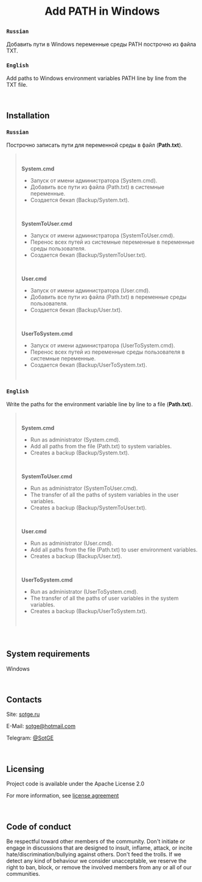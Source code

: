 
# <p align="center">Add PATH in Windows</p>

### `Russian`
Добавить пути в Windows переменные среды PATH построчно из файла TXT.

### `English`
Add paths to Windows environment variables PATH line by line from the TXT file.

<br/>

## Installation

### `Russian`

Построчно записать пути для переменной среды в файл (**Path.txt**).

> <br/>
>
> **System.cmd**
>
> * Запуск от имени администратора (System.cmd).
> * Добавить все пути из файла (Path.txt) в системные переменные.
> * Создается бекап (Backup/System.txt).
>
> <br/>
>
> **SystemToUser.cmd**
>
> * Запуск от имени администратора (SystemToUser.cmd).
> * Перенос всех путей из системные переменные в переменные среды пользователя.
> * Создается бекап (Backup/SystemToUser.txt).
>
> <br/>
>
> **User.cmd**
>
> * Запуск от имени администратора (User.cmd).
> * Добавить все пути из файла (Path.txt) в переменные среды пользователя.
> * Создается бекап (Backup/User.txt).
>
> <br/>
>
> **UserToSystem.cmd**
>
> * Запуск от имени администратора (UserToSystem.cmd).
> * Перенос всех путей из переменные среды пользователя в системные переменные.
> * Создается бекап (Backup/UserToSystem.txt).
>
> <br/>

### `English`

Write the paths for the environment variable line by line to a file (**Path.txt**).

> <br/>
>
> **System.cmd**
>
> * Run as administrator (System.cmd).
> * Add all paths from the file (Path.txt) to system variables.
> * Creates a backup (Backup/System.txt).
>
> <br/>
>
> **SystemToUser.cmd**
>
> * Run as administrator (SystemToUser.cmd).
> * The transfer of all the paths of system variables in the user variables.
> * Creates a backup (Backup/SystemToUser.txt).
>
> <br/>
>
> **User.cmd**
>
> * Run as administrator (User.cmd).
> * Add all paths from the file (Path.txt) to user environment variables.
> * Creates a backup (Backup/User.txt).
>
> <br/>
>
> **UserToSystem.cmd**
>
> * Run as administrator (UserToSystem.cmd).
> * The transfer of all the paths of user variables in the system variables.
> * Creates a backup (Backup/UserToSystem.txt).
>
> <br/>

<br/>

## System requirements

Windows

<br/>

## Contacts

Site: [sotge.ru](https://sotge.ru  "SotGE")

E-Mail: <sotge@hotmail.com>

Telegram: [@SotGE](https://t.me/sotge)

<br/>

## Licensing

Project code is available under the Apache License 2.0

For more information, see [license agreement](LICENSE)

<br/>

## Code of conduct

Be respectful toward other members of the community. Don't initiate or engage in discussions that are designed to insult, inflame, attack, or incite hate/discrimination/bullying against others. Don't feed the trolls. If we detect any kind of behaviour we consider unacceptable, we reserve the right to ban, block, or remove the involved members from any or all of our communities.

